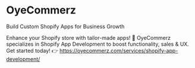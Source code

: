 # OyeCommerz

Build Custom Shopify Apps for Business Growth

Enhance your Shopify store with tailor-made apps! 🚀 OyeCommerz specializes in Shopify App Development to boost functionality, sales & UX. Get started today! 👉 https://oyecommerz.com/services/shopify-app-development/
